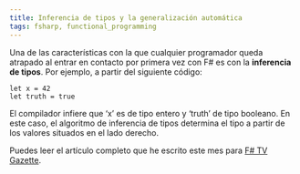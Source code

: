 ```yaml
---
title: Inferencia de tipos y la generalización automática
tags: fsharp, functional_programming
---
```

Una de las características con la que cualquier programador queda atrapado al entrar en contacto por primera vez con F# es con la **inferencia de tipos**. Por ejemplo, a partir del siguiente código:

    let x = 42
    let truth = true
    

El compilador infiere que ‘x’ es de tipo entero y ‘truth’ de tipo booleano. En este caso, el algoritmo de inferencia de tipos determina el tipo a partir de los valores situados en el lado derecho.

Puedes leer el artículo completo que he escrito este mes para [F# TV Gazette](https://fsharp.tv/gazettes/running-titles-and-accumulators-with-f-gazette-005).

